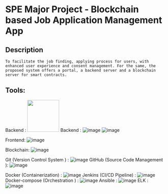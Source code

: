 # SPE Major Project - Blockchain based Job Application Management App

## Description
```
To facilitate the job finding, applying process for users, with enhanced user experience and consent management. For the same, the proposed system offers a portal, a backend server and a blockchain server for smart contracts. 
```


## Tools: 
Backend : <img src="https://github.com/Ashmi2004/SPE/assets/54304633/04a79765-1f08-402e-9c2a-213cf4cfa326" width="100" height="100"/>
Backend : ![image](https://github.com/Ashmi2004/SPE/assets/54304633/04a79765-1f08-402e-9c2a-213cf4cfa326)
          ![image](https://github.com/Ashmi2004/SPE/assets/54304633/5110e3aa-07ce-4419-ab21-f78bc4f578df)

Frontend: ![image](https://github.com/Ashmi2004/SPE/assets/54304633/aa81f1b0-d437-47b5-a8e5-93cc010cc32a)

Blockchain: ![image](https://github.com/Ashmi2004/SPE/assets/54304633/60de5e1c-ae13-42d3-9269-4ee29ec0ef3d)

Git (Version Control System ) : ![image](https://github.com/Ashmi2004/SPE/assets/54304633/934f881a-9c45-46ec-8eb9-01d4b6754fb8)
GitHub (Source Code Management ): ![image](https://github.com/Ashmi2004/SPE/assets/54304633/b59816fe-583b-4418-a188-17fed9f9d7dd)

Docker (Containerization) : ![image](https://github.com/Ashmi2004/SPE/assets/54304633/1bb6532b-6505-4944-9999-4874e238f2a1)
Jenkins (CI/CD Pipeline) : ![image](https://github.com/Ashmi2004/SPE/assets/54304633/bebcbd1a-673e-447a-86e0-bd421741ecd2)
Docker-compose (Orchestration ) : ![image](https://github.com/Ashmi2004/SPE/assets/54304633/da6cb022-a930-4db2-be4b-e32ed150490a)
Ansible : ![image](https://github.com/Ashmi2004/SPE/assets/54304633/592d1ed8-3ec5-484a-aeb0-f35af9b5133e)
ELK : ![image](https://github.com/Ashmi2004/SPE/assets/54304633/4f5018a2-57fa-41c2-a6f5-8177c5cd2afe)



